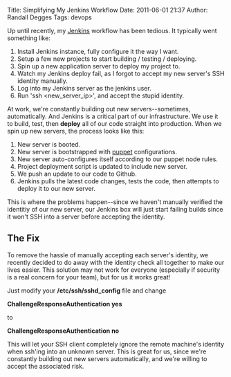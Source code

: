 Title: Simplifying My Jenkins Workflow
Date: 2011-06-01 21:37
Author: Randall Degges
Tags: devops


Up until recently, my [Jenkins][] workflow has been tedious. It typically went
something like:

1.  Install Jenkins instance, fully configure it the way I want.
2.  Setup a few new projects to start building / testing / deploying.
3.  Spin up a new application server to deploy my project to.
4.  Watch my Jenkins deploy fail, as I forgot to accept my new server's SSH
    identity manually.
5.  Log into my Jenkins server as the jenkins user.
6.  Run 'ssh \<new\_server\_ip\>', and accept the stupid identity.

At work, we're constantly building out new servers--sometimes, automatically.
And Jenkins is a critical part of our infrastructure. We use it to build, test,
then **deploy** all of our code straight into production. When we spin up new
servers, the process looks like this:

1.  New server is booted.
2.  New server is bootstrapped with [puppet][] configurations.
3.  New server auto-configures itself according to our puppet node rules.
4.  Project deployment script is updated to include new server.
5.  We push an update to our code to Github.
6.  Jenkins pulls the latest code changes, tests the code, then attempts to
    deploy it to our new server.

This is where the problems happen--since we haven't manually verified the
identitiy of our new server, our Jenkins box will just start failing builds
since it won't SSH into a server before accepting the identity.


## The Fix

To remove the hassle of manually accepting each server's identity, we recently
decided to do away with the identity check all together to make our lives
easier. This solution may not work for everyone (especially if security is a
real concern for your team), but for us it works great!

Just modify your **/etc/ssh/sshd\_config** file and change

**ChallengeResponseAuthentication yes**

to

**ChallengeResponseAuthentication no**

This will let your SSH client completely ignore the remote machine's identity
when ssh'ing into an unknown server. This is great for us, since we're
constantly building out new servers automatically, and we're willing to accept
the associated risk.


  [Jenkins]: http://jenkins-ci.org/ "Jenkins"
  [puppet]: http://www.puppetlabs.com/ "puppet"

